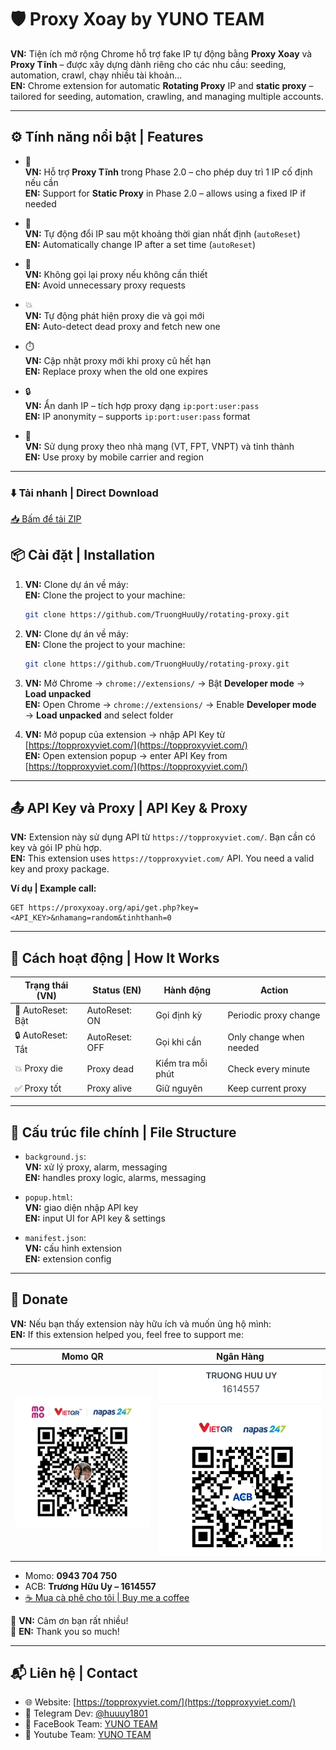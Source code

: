 # 🛡️ Proxy Xoay by YUNO TEAM

**VN:** Tiện ích mở rộng Chrome hỗ trợ fake IP tự động bằng **Proxy Xoay** và **Proxy Tĩnh** – được xây dựng dành riêng cho các nhu cầu: seeding, automation, crawl, chạy nhiều tài khoản...  
**EN:** Chrome extension for automatic **Rotating Proxy** IP and **static proxy** – tailored for seeding, automation, crawling, and managing multiple accounts.

---

## ⚙️ Tính năng nổi bật | Features

- 📌  
  **VN:** Hỗ trợ **Proxy Tĩnh** trong Phase 2.0 – cho phép duy trì 1 IP cố định nếu cần  
  **EN:** Support for **Static Proxy** in Phase 2.0 – allows using a fixed IP if needed

- 🔁  
  **VN:** Tự động đổi IP sau một khoảng thời gian nhất định (`autoReset`)  
  **EN:** Automatically change IP after a set time (`autoReset`)

- 🚫  
  **VN:** Không gọi lại proxy nếu không cần thiết  
  **EN:** Avoid unnecessary proxy requests

- 💥  
  **VN:** Tự động phát hiện proxy die và gọi mới  
  **EN:** Auto-detect dead proxy and fetch new one

- ⏱️  
  **VN:** Cập nhật proxy mới khi proxy cũ hết hạn  
  **EN:** Replace proxy when the old one expires

- 🔒  
  **VN:** Ẩn danh IP – tích hợp proxy dạng `ip:port:user:pass`  
  **EN:** IP anonymity – supports `ip:port:user:pass` format

- 🧠  
  **VN:** Sử dụng proxy theo nhà mạng (VT, FPT, VNPT) và tỉnh thành  
  **EN:** Use proxy by mobile carrier and region

---

### ⬇️ Tải nhanh | Direct Download

[📥 Bấm để tải ZIP](https://github.com/TruongHuuUy/rotating-proxy/archive/refs/heads/main.zip)


## 📦 Cài đặt | Installation

1. **VN:** Clone dự án về máy:  
   **EN:** Clone the project to your machine:

   ```bash
   git clone https://github.com/TruongHuuUy/rotating-proxy.git


1. **VN:** Clone dự án về máy:  
   **EN:** Clone the project to your machine:

   ```bash
   git clone https://github.com/TruongHuuUy/rotating-proxy.git
   ```

2. **VN:** Mở Chrome → `chrome://extensions/` → Bật **Developer mode** → **Load unpacked**  
   **EN:** Open Chrome → `chrome://extensions/` → Enable **Developer mode** → **Load unpacked** and select folder

3. **VN:** Mở popup của extension → nhập API Key từ [https://topproxyviet.com/](https://topproxyviet.com/)  
   **EN:** Open extension popup → enter API Key from [https://topproxyviet.com/](https://topproxyviet.com/)

---

## 📤 API Key và Proxy | API Key & Proxy

**VN:** Extension này sử dụng API từ `https://topproxyviet.com/`. Bạn cần có key và gói IP phù hợp.  
**EN:** This extension uses `https://topproxyviet.com/` API. You need a valid key and proxy package.

**Ví dụ | Example call:**

```
GET https://proxyxoay.org/api/get.php?key=<API_KEY>&nhamang=random&tinhthanh=0
```

---

## 🧪 Cách hoạt động | How It Works

| Trạng thái (VN)   | Status (EN)    | Hành động         | Action                  |
| ----------------- | -------------- | ----------------- | ----------------------- |
| 🔄 AutoReset: Bật | AutoReset: ON  | Gọi định kỳ       | Periodic proxy change   |
| 🔒 AutoReset: Tắt | AutoReset: OFF | Gọi khi cần       | Only change when needed |
| 💥 Proxy die      | Proxy dead     | Kiểm tra mỗi phút | Check every minute      |
| ✅ Proxy tốt      | Proxy alive    | Giữ nguyên        | Keep current proxy      |

---

## 📜 Cấu trúc file chính | File Structure

- `background.js`:  
  **VN:** xử lý proxy, alarm, messaging  
  **EN:** handles proxy logic, alarms, messaging

- `popup.html`:  
  **VN:** giao diện nhập API key  
  **EN:** input UI for API key & settings

- `manifest.json`:  
  **VN:** cấu hình extension  
  **EN:** extension config

---

## 💖 Donate

**VN:** Nếu bạn thấy extension này hữu ích và muốn ủng hộ mình:  
**EN:** If this extension helped you, feel free to support me:

| Momo QR                      | Ngân Hàng                  |
| ---------------------------- | -------------------------- |
| ![Momo QR](assets/momo.jpeg) | ![ACB QR](assets/ACB.jpeg) |

- Momo: **0943 704 750**
- ACB: **Trương Hữu Uy – 1614557**
- [☕ Mua cà phê cho tôi | Buy me a coffee](https://buymeacoffee.com/huuuy)

🌟 **VN:** Cảm ơn bạn rất nhiều!  
🌟 **EN:** Thank you so much!

---

## 📬 Liên hệ | Contact

- 🌐 Website: [https://topproxyviet.com/](https://topproxyviet.com/)
- 💬 Telegram Dev: [@huuuy1801](https://t.me/+oAuoVznXOhYwOGNl)
- 💬 FaceBook Team: [YUNO TEAM](https://www.facebook.com/YUNO.Team)
- 🎥 Youtube Team: [YUNO TEAM](https://www.youtube.com/@YUNO-Team)
